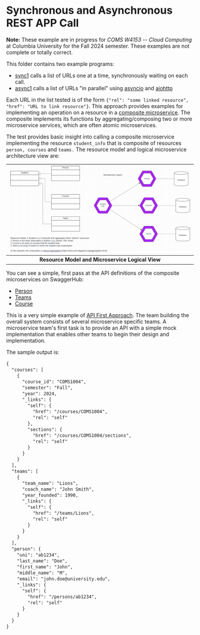 # Synchronous and Asynchronous REST APP Call

__Note:__ These example are in progress for _COMS W4153 -- Cloud Computing_ at Columbia University
for the Fall 2024 semester. These examples are not complete or totally correct.

This folder contains two example programs:
- [sync1](./sync1.py) calls a list of URLs one at a time, synchronously waiting on each call.
- [async1](./async1.py) calls a list of URLs "in parallel" 
using [asyncio](https://docs.python.org/3/library/asyncio.html) and
[aiohttp](https://docs.aiohttp.org/en/stable/)

Each URL in the list tested is of the form ```{"rel": "some linked resource", "href": "URL to link resource"}```. This
approach provides examples for implementing an operation on a resource in a
[composite microservice](https://en.wikipedia.org/wiki/Microservices#:~:text=In%20the%20context%20of%20software,referred%20to%20as%20composite%20services).
The composite implements its functions by aggregating/composing two or more microservice services, 
which are often atomic microservices.

The test provides basic insight into calling a composite microservice implementing the resource ```student_info``` that is
composite of resources ```person, courses``` and ```teams.```  The resource model and logical microservice architecture
view are:

|    <img src="./resources-microservices.jpg">     |
|:------------------------------------------------:|
| __Resource Model and Microservice Logical View__ |


You can see a simple, first pass at the API definitions of the composite microservices on SwaggerHub:
- [Person](https://app.swaggerhub.com/apis/Columbia-Classes/PersonInfo/1.0)
- [Teams](https://app.swaggerhub.com/apis/Columbia-Classes/TeamsInfo/1.0)
- [Course](https://app.swaggerhub.com/apis/Columbia-Classes/CourseInfo/1.0)

This is a very simple example of [API First Approach](https://swagger.io/resources/articles/adopting-an-api-first-approach/).
The team building the overall system consists of several microservice specific teams. A microservice team's first
task is to provide an API with a simple mock implementation that enables other teams to begin their design
and implementation.


The sample output is:
```
{
  "courses": [
    {
      "course_id": "COMS1004",
      "semester": "Fall",
      "year": 2024,
      "_links": {
        "self": {
          "href": "/courses/COMS1004",
          "rel": "self"
        },
        "sections": {
          "href": "/courses/COMS1004/sections",
          "rel": "self"
        }
      }
    }
  ],
  "teams": [
    {
      "team_name": "Lions",
      "coach_name": "John Smith",
      "year_founded": 1990,
      "_links": {
        "self": {
          "href": "/teams/Lions",
          "rel": "self"
        }
      }
    }
  ],
  "person": {
    "uni": "ab1234",
    "last_name": "Doe",
    "first_name": "John",
    "middle_name": "M",
    "email": "john.doe@university.edu",
    "_links": {
      "self": {
        "href": "/persons/ab1234",
        "rel": "self"
      }
    }
  }
}
```

